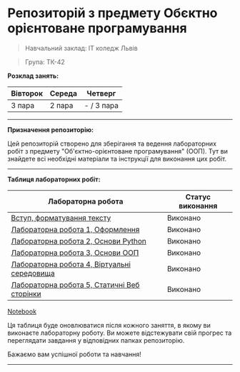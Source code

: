 # Репозиторій з предмету Обєктно орієнтоване програмування
> Навчальний заклад: ІТ коледж Львів

> Група: ТК-42

**Розклад занять:**

| Вівторок | Середа | Четверг    |
|----------|--------|------------|
| 3 пара   | 2 пара | - / 3 пара |

---

**Призначення репозиторію:**

Цей репозиторій створено для зберігання та ведення лабораторних робіт з предмету "Об'єктно-орієнтоване програмування" (ООП). Тут ви знайдете всі необхідні матеріали та інструкції для виконання цих робіт.

---

**Таблиця лабораторних робіт:**

| Лабораторна робота | Статус виконання |
|--------------------|------------------|
| [Вступ, форматування тексту](init/README.md)                      | Виконано  |
| [Лабораторна робота 1, Оформлення](1_lab/README.md)               | Виконано  |
| [Лабораторна робота 2, Основи Python](2_lab/README.md)            | Виконано  |
| [Лабораторна робота 3, Основи ООП](3_lab/README.md)               | Виконано  |
| [Лабораторна робота 4, Віртуальні середовища](./4_lab/README.md)  | Виконано  |
| [Лабораторна робота 5, Статичні Веб сторінки](https://bobasb.github.io/2023_tk42_oop/) | Виконано |

[Notebook](./_notebooks/2023-12-05-My-First-Post.ipynb)

Ця таблиця буде оновлюватися після кожного заняття, в якому ви виконаєте лабораторну роботу. Ви можете відстежувати свій прогрес та переглядати завдання у відповідних папках репозиторію.

Бажаємо вам успішної роботи та навчання!

---
